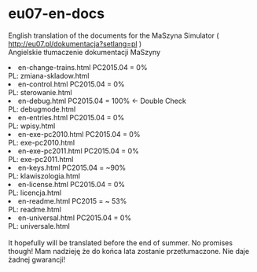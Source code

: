 # eu07-en-docs
English translation of the documents for the MaSzyna Simulator ( http://eu07.pl/dokumentacja?setlang=pl ) <br>
Angielskie tłumaczenie dokumentacji MaSzyny 

<li> en-change-trains.html PC2015.04 = 0%
<br> PL: zmiana-skladow.html 
<br>
<li> en-control.html PC2015.04 = 0%
<br> PL: sterowanie.html 
<br>
<li> en-debug.html PC2015.04 = 100%  <- Double Check
<br> PL: debugmode.html 
<br>
<li> en-entries.html PC2015.04 = 0%
<br> PL: wpisy.html 
<br>
<li> en-exe-pc2010.html PC2015.04 = 0%
<br> PL: exe-pc2010.html 
<br>
<li> en-exe-pc2011.html PC2015.04 = 0%
<br> PL: exe-pc2011.html 
<br>
<li> en-keys.html PC2015.04 = ~90%
<br> PL: klawiszologia.html 
<br>
<li> en-license.html PC2015.04 = 0%
<br> PL: licencja.html 
<br>
<li> en-readme.html PC2015 = ~ 53%
<br> PL: readme.html 
<br>
<li> en-universal.html PC2015.04 = 0%
<br> PL: universale.html 
<br><br>
It hopefully will be translated before the end of summer. No promises though!
Mam nadzieję że do końca lata zostanie przetłumaczone. Nie daje żadnej gwarancji!
